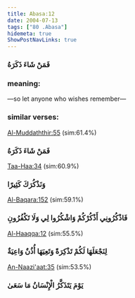 ```yaml
---
title: Abasa:12
date: 2004-07-13
tags: ["80 .Abasa"]
hidemeta: true 
ShowPostNavLinks: true 
---
```

### فَمَنْ شَاءَ ذَكَرَهُ
### meaning: 
—so let anyone who wishes remember—
### similar verses: 

[Al-Muddaththir:55](/74/55) (sim:61.4%)

### فَمَنْ شَاءَ ذَكَرَهُ

[Taa-Haa:34](/20/34) (sim:60.9%)

### وَنَذْكُرَكَ كَثِيرًا

[Al-Baqara:152](/2/152) (sim:59.1%)

### فَاذْكُرُونِي أَذْكُرْكُمْ وَاشْكُرُوا لِي وَلَا تَكْفُرُونِ

[Al-Haaqqa:12](/69/12) (sim:55.5%)

### لِنَجْعَلَهَا لَكُمْ تَذْكِرَةً وَتَعِيَهَا أُذُنٌ وَاعِيَةٌ

[An-Naazi'aat:35](/79/35) (sim:53.5%)

### يَوْمَ يَتَذَكَّرُ الْإِنْسَانُ مَا سَعَىٰ
